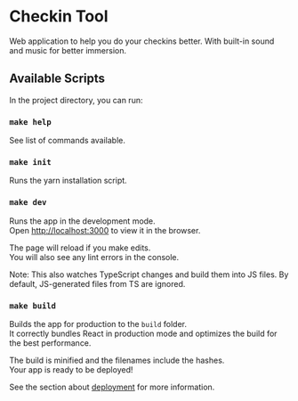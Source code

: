 # Checkin Tool

Web application to help you do your checkins better. With built-in sound and music for better immersion.

## Available Scripts

In the project directory, you can run:

### `make help`

See list of commands available.

### `make init`

Runs the yarn installation script.

### `make dev`

Runs the app in the development mode.<br>
Open [http://localhost:3000](http://localhost:3000) to view it in the browser.

The page will reload if you make edits.<br>
You will also see any lint errors in the console.

Note: This also watches TypeScript changes and build them into JS files. By default, JS-generated files from TS are ignored.

### `make build`

Builds the app for production to the `build` folder.<br>
It correctly bundles React in production mode and optimizes the build for the best performance.

The build is minified and the filenames include the hashes.<br>
Your app is ready to be deployed!

See the section about [deployment](#deployment) for more information.
